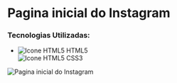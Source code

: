 # Pagina inicial do Instagram

### Tecnologias Utilizadas:
 - ![Icone HTML5](https://i.imgur.com/1uU0UOw.png) HTML5 <br>
  ![Icone HTML5](https://i.imgur.com/mPHYtdO.png) CSS3



![Pagina inicial do Instagram](https://i.imgur.com/FN4mfW2.png)
